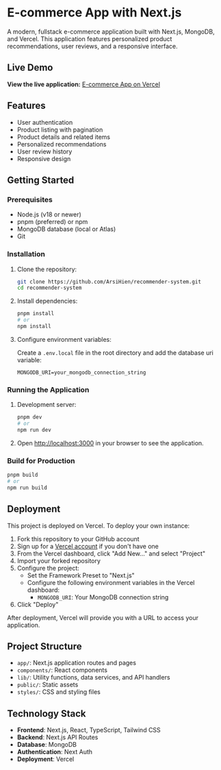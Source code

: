 # E-commerce App with Next.js

A modern, fullstack e-commerce application built with Next.js, MongoDB, and Vercel. This application features personalized product recommendations, user reviews, and a responsive interface.

## Live Demo

**View the live application:** [E-commerce App on Vercel](https://recommender-system-inky.vercel.app/)

## Features

- User authentication
- Product listing with pagination
- Product details and related items
- Personalized recommendations
- User review history
- Responsive design

## Getting Started

### Prerequisites

- Node.js (v18 or newer)
- pnpm (preferred) or npm
- MongoDB database (local or Atlas)
- Git

### Installation

1. Clone the repository:
   ```bash
   git clone https://github.com/ArsiHien/recommender-system.git
   cd recommender-system
   ```

2. Install dependencies:
   ```bash
   pnpm install
   # or
   npm install
   ```

3. Configure environment variables:

   Create a `.env.local` file in the root directory and add the database uri variable:

   ```env
   MONGODB_URI=your_mongodb_connection_string
   ```

### Running the Application

1. Development server:
   ```bash
   pnpm dev
   # or
   npm run dev
   ```

2. Open [http://localhost:3000](http://localhost:3000) in your browser to see the application.

### Build for Production

```bash
pnpm build
# or
npm run build
```

## Deployment

This project is deployed on Vercel. To deploy your own instance:

1. Fork this repository to your GitHub account
2. Sign up for a [Vercel account](https://vercel.com/signup) if you don't have one
3. From the Vercel dashboard, click "Add New..." and select "Project"
4. Import your forked repository
5. Configure the project:
   - Set the Framework Preset to "Next.js"
   - Configure the following environment variables in the Vercel dashboard:
     - `MONGODB_URI`: Your MongoDB connection string
6. Click "Deploy"

After deployment, Vercel will provide you with a URL to access your application.

## Project Structure

- `app/`: Next.js application routes and pages
- `components/`: React components
- `lib/`: Utility functions, data services, and API handlers
- `public/`: Static assets
- `styles/`: CSS and styling files

## Technology Stack

- **Frontend**: Next.js, React, TypeScript, Tailwind CSS
- **Backend**: Next.js API Routes
- **Database**: MongoDB
- **Authentication**: Next Auth
- **Deployment**: Vercel

